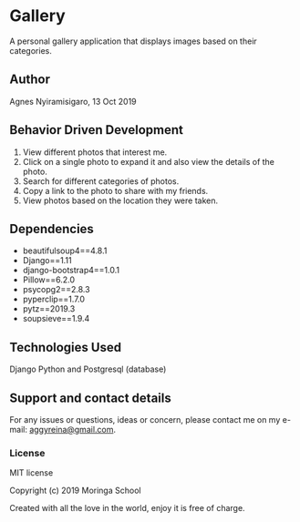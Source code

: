 # Gallery

A personal gallery application that displays images based on their categories.

## Author

Agnes Nyiramisigaro, 13 Oct 2019

## Behavior Driven Development

1. View different photos that interest me.
2. Click on a single photo to expand it and also view the details of the photo. 
3. Search for different categories of photos. 
4. Copy a link to the photo to share with my friends.
5. View photos based on the location they were taken.

## Dependencies

* beautifulsoup4==4.8.1
* Django==1.11
* django-bootstrap4==1.0.1
* Pillow==6.2.0
* psycopg2==2.8.3
* pyperclip==1.7.0
* pytz==2019.3
* soupsieve==1.9.4

## Technologies Used

Django Python and Postgresql (database)

## Support and contact details

For any issues or questions, ideas or concern, please contact me on my e-mail: aggyreina@gmail.com.

### License

MIT license

Copyright (c) 2019 Moringa School

Created with all the love in the world, enjoy it is free of charge.
